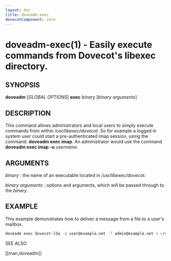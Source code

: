 ```yaml
---
layout: doc
title: doveadm-exec
dovecotComponent: core
---
```


# doveadm-exec(1) - Easily execute commands from Dovecot's libexec directory.

## SYNOPSIS

**doveadm** [*GLOBAL OPTIONS*] **exec** *binary* [*binary arguments*]

## DESCRIPTION

This command allows administrators and local users to simply execute
commands from within */usr/libexec/dovecot*. So for example a logged in system
user could start a pre-authenticated imap session, using the command:
**doveadm exec imap**. An administrator would use the command
**doveadm exec imap -u** *username*.

<!-- @include: global-options.inc -->

## ARGUMENTS

*binary*
:   the name of an executable located in */usr/libexec/dovecot*.

*binary arguments*
:   options and arguments, which will be passed through to the *binary*.

## EXAMPLE

This example demonstrates how to deliver a message from a file to a
user's mailbox.

```sh
doveadm exec dovecot-lda -d user@example.net -f admin@example.net < ~/stuff/welcome.msg
```

<!-- @include: reporting-bugs.inc -->

SEE ALSO

[[man,doveadm]]
